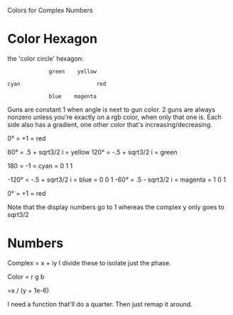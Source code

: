 Colors for Complex Numbers

# Color Hexagon

the 'color circle' hexagon:

				 green    yellow

	cyan                        red

				 blue    magenta

Guns are constant 1 when angle is next to gun color.
2 guns are always nonzero unless you're exactly on a rgb color, when only that one is.
Each side also has a gradient, one other color that's increasing/decreasing.

0° = +1 = red

60° = .5 + sqrt3/2 i = yellow
120° = -.5 + sqrt3/2 i = green

180 = -1 = cyan = 0 1 1

-120° = -.5 + sqrt3/2 i = blue = 0 0 1
-60° = .5 - sqrt3/2 i = magenta = 1 0 1

0° = +1 = red

Note that the display numbers go to 1 whereas the complex y only goes to sqrt3/2

# Numbers
Complex = x + iy
I divide these to isolate just the phase.

Color = r g b

=x / (y + 1e-6)

I need a function that'll do a quarter.  Then just remap it around.

